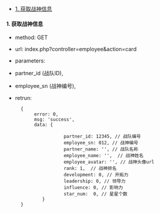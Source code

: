 * [1. 获取战神信息](#getInfo)

<h4 id='getInfo'>1. 获取战神信息</h4>

- method: GET
- url: index.php?controller=employee&action=card
- parameters: 
 - partner_id (战队ID),
 - employee_sn (战神编号),
- retrun: 

        {
             error: 0,
             msg: 'success',
             data: {

                        partner_id: 12345, // 战队编号
                        employee_sn: 012, // 战神编号
                        partner_name: '', // 战队名称
                        employee_name: '',  // 战神姓名
                        employee_avatar: '', // 战神头像url
                        rank: 1,  // 战神排名
                        development: 0, // 开拓力
                        leadership: 0, // 领导力
                        influence: 0, // 影响力
                        star_num:  0, // 星星个数
                }
        }

